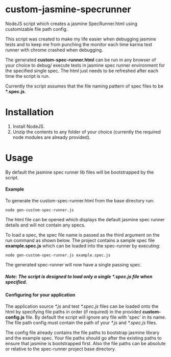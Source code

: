 # custom-jasmine-specrunner
NodeJS script which creates a jasmine SpecRunner.html using customizable file path config.

This script was created to make my life easier when debugging jasmine tests and to keep me from punching the monitor each time karma test runner with chrome crashed when debugging.

The generated **custom-spec-runner.html** can be run in any browser of your choice to debug/ execute tests in jasmine spec runner environment for the specified single spec. The html just needs to be refreshed after each time the script is run.

Currently the script assumes that the file naming pattern of spec files to be __*.spec.js__.

# Installation
1. Install NodeJS.
2. Unzip the contents to any folder of your choice (currently the required node modules are already provided).

# Usage
By default the jasmine spec runner lib files will be bootstrapped by the script.

#### Example
To generate the custom-spec-runner.html from the base directory run: 
```
node gen-custom-spec-runner.js
```
The html file can be opened which displays the default jasmine spec runner details and will not contain any specs.

To load a spec, the spec file name is passed as the third argument on the run command as shown below. The project contains a sample spec file **example.spec.js** which can be loaded into the spec-runner by executing: 
```
node gen-custom-spec-runner.js example.spec.js
```
The generated spec-runner will now have a single passing spec.
##### Note: The script is designed to load only a single  _*.spec.js_ file when specified.

#### Configuring for your application
The application source _*.js_ and test _*.spec.js_ files can be loaded onto the html by specifying file paths in order (if required) in the provided **custom-config.js** file. By default the script will ignore any file with 'spec' in its name. The file path config must contain the path of your _*.js_ and _*.spec.js_ files. 

The config file already contains the file paths to bootstrap jasmine library and the example spec. Your file paths should go after the existing paths to ensure that jasmine is bootstrapped first. Also the file paths can be absolute or relative to the spec-runner project base directory.
